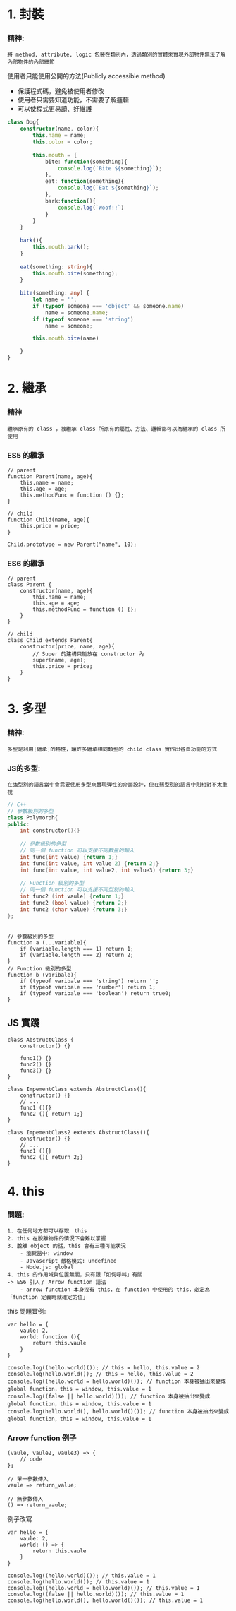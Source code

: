 # 1. 封裝
### 精神: 
    將 method, attribute, logic 包裝在類別內，透過類別的實體來實現外部物件無法了解內部物件的內部細節
使用者只能使用公開的方法(Publicly accessible method)
- 保護程式碼，避免被使用者修改
- 使用者只需要知道功能，不需要了解邏輯
- 可以使程式更易讀、好維護

```Typescript
class Dog{
    constructor(name, color){
        this.name = name;
        this.color = color;
        
        this.mouth = {
            bite: function(something){
                console.log(`Bite ${something}`);
            },
            eat: function(something){
                console.log(`Eat ${something}`);
            },
            bark:function(){
                console.log(`Woof!!`)
            }
        }
    }
    
    bark(){
        this.mouth.bark();
    }
    
    eat(something: string){
        this.mouth.bite(something);
    }
    
    bite(something: any) {
        let name = '';
        if (typeof someone === 'object' && someone.name)
            name = someone.name;
        if (typeof someone === 'string')
            name = someone;

        this.mouth.bite(name)

    }
}

```
# 2. 繼承
### 精神
    繼承原有的 class ，被繼承 class 所原有的屬性、方法、邏輯都可以為繼承的 class 所使用

### ES5 的繼承
```JS
// parent
function Parent(name, age){
    this.name = name;
    this.age = age;
    this.methodFunc = function () {};
}

// child
function Child(name, age){
    this.price = price;
}

Child.prototype = new Parent("name", 10);
```

### ES6 的繼承
```JS
// parent
class Parent {
    constructor(name, age){
        this.name = name;
        this.age = age;
        this.methodFunc = function () {};
    }
}

// child
class Child extends Parent{
    constructor(price, name, age){
        // Super 的建構只能放在 constructor 內
        super(name, age);
        this.price = price;
    }
}

```

# 3. 多型
### 精神:
    多型是利用[繼承]的特性，讓許多繼承相同類型的 child class 實作出各自功能的方式
### JS的多型:
    在強型別的語言當中會需要使用多型來實現彈性的介面設計，但在弱型別的語言中則相對不太重視

```C++
// C++
// 參數級別的多型
class Polymorph{
public:
    int constructor(){}
    
    // 參數級別的多型
    // 同一個 function 可以支援不同數量的輸入
    int func(int value) {return 1;}
    int func(int value, int value 2) {return 2;}
    int func(int value, int value2, int value3) {return 3;}
    
    // Function 級別的多型
    // 同一個 function 可以支援不同型別的輸入
    int func2 (int vaule) {return 1;}
    int func2 (bool value) {return 2;}
    int func2 (char value) {return 3;}
};



```
```JS
// 參數級別的多型
function a (...variable){
    if (variable.length === 1) return 1;
    if (variable.length === 2) return 2;
}
// Function 級別的多型
function b (varibale){
    if (typeof varibale === 'string') return '';
    if (typeof varibale === 'number') return 1;
    if (typeof varibale === 'boolean') return true0;
}
```

## JS 實踐
```JS
class AbstructClass {
    constructor() {}
    
    func1() {}
    func2() {}
    func3() {}
}

class ImpementClass extends AbstructClass(){
    constructor() {}
    // ... 
    func1 (){}
    func2 (){ return 1;}
}

class ImpementClass2 extends AbstructClass(){
    constructor() {}
    // ... 
    func1 (){}
    func2 (){ return 2;}
}

```


# 4. this
### 問題:
    1. 在任何地方都可以存取　this
    2. this 在脫離物件的情況下會難以掌握
    3. 脫離 object 的話，this 會有三種可能狀況
        - 瀏覽器中: window
        - Javascript 嚴格模式: undefined
        - Node.js: global
    4. this 的作用域與位置無關，只有跟「如何呼叫」有關
    -> ES6 引入了 Arrow function 語法
        - arrow function 本身沒有 this，在 function 中使用的 this，必定為「function 定義時就確定的值」

this 問題實例:
```JS
var hello = {
    vaule: 2,
    world: function (){
        return this.vaule
    }
}

console.log((hello.world)()); // this = hello, this.value = 2
console.log(hello.world()); // this = hello, this.value = 2
console.log((hello.world = hello.world)()); // function 本身被抽出來變成 global function，this = window, this.value = 1
console.log((false || hello.world)()); // function 本身被抽出來變成 global function，this = window, this.value = 1
console.log(hello.world(), hello.world()()); // function 本身被抽出來變成 global function，this = window, this.value = 1
```

### Arrow function 例子
```JS
(vaule, vaule2, vaule3) => {
    // code
};

// 單一參數傳入
vaule => return_value;

// 無參數傳入
() => return_vaule;
```

例子改寫
```JS
var hello = {
    vaule: 2,
    world: () => {
        return this.vaule
    }
}

console.log((hello.world)()); // this.value = 1
console.log(hello.world()); // this.value = 1
console.log((hello.world = hello.world)()); // this.value = 1
console.log((false || hello.world)()); // this.value = 1
console.log(hello.world(), hello.world()()); // this.value = 1
```

